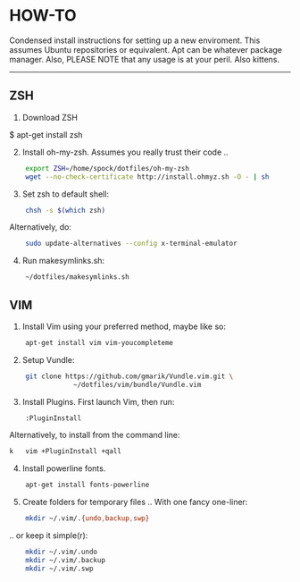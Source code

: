 HOW-TO
======

Condensed install instructions for setting up a new enviroment.
This assumes Ubuntu repositories or equivalent. Apt can be whatever package
manager. Also, PLEASE NOTE that any usage is at your peril. Also kittens.

--------------------------------------------------------------------------------


ZSH
---

1. Download ZSH

$ apt-get install zsh

2. Install oh-my-zsh. Assumes you really trust their code ..

```bash
    export ZSH=/home/spock/dotfiles/oh-my-zsh
    wget --no-check-certificate http://install.ohmyz.sh -O - | sh
```

3. Set zsh to default shell:

```bash
    chsh -s $(which zsh)
```

   Alternatively, do:

```bash
    sudo update-alternatives --config x-terminal-emulator
```

4. Run makesymlinks.sh:

```bash
    ~/dotfiles/makesymlinks.sh
```


VIM
---

1. Install Vim using your preferred method, maybe like so:

```bash
    apt-get install vim vim-youcompleteme
```

2. Setup Vundle:

```bash
    git clone https://github.com/gmarik/Vundle.vim.git \
                ~/dotfiles/vim/bundle/Vundle.vim
```

3. Install Plugins. First launch Vim, then run:

```bash
    :PluginInstall
```

Alternatively, to install from the command line:

```bash
k   vim +PluginInstall +qall
```

4. Install powerline fonts.

```bash
    apt-get install fonts-powerline 
```

5. Create folders for temporary files
   .. With one fancy one-liner:

```bash
    mkdir ~/.vim/.{undo,backup,swp}
```

   .. or keep it simple(r):

```bash
    mkdir ~/.vim/.undo
    mkdir ~/.vim/.backup
    mkdir ~/.vim/.swp
```

